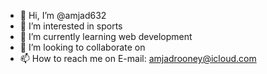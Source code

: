 - 👋 Hi, I’m @amjad632
- 👀 I’m interested in sports
- 🌱 I’m currently learning web development
- 💞️ I’m looking to collaborate on 
- 📫 How to reach me on E-mail: amjadrooney@icloud.com

<!---
amjad632/amjad632 is a ✨ special ✨ repository because its `README.md` (this file) appears on your GitHub profile.
You can click the Preview link to take a look at your changes.
--->
